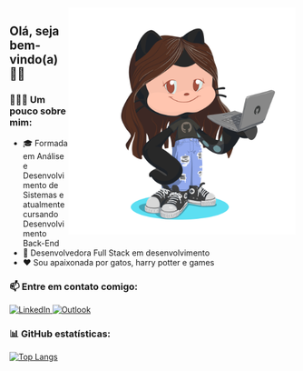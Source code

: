 <img src="https://github.com/mythalie/mythalie/blob/main/my-octocat.png" max-width="400px" width="400px" align="right"/>


## Olá, seja bem-vindo(a) 👋🏼
### 🦸🏻‍♀️ Um pouco sobre mim:
- 🎓 Formada em Análise e Desenvolvimento de Sistemas e atualmente cursando Desenvolvimento Back-End
- 🚀 Desenvolvedora Full Stack em desenvolvimento
- ❤ Sou apaixonada por gatos, harry potter e games

### 📫 Entre em contato comigo:
<a href="https://www.linkedin.com/in/mythalie-sandretti-da-cruz/">
    <img src="https://img.shields.io/badge/LinkedIn-0077B5?style=for-the-badge&logo=linkedin&logoColor=white" alt="LinkedIn"">
  </a> <a href="mailto:s.mythalie@hotmail.com"> <img src="https://img.shields.io/badge/Microsoft_Outlook-0078D4?style=for-the-badge&logo=microsoft-outlook&logoColor=white" alt="Outlook"></a>
  
### 📊 GitHub estatísticas:
<!--[![Estatísticas](https://github-readme-stats.vercel.app/api?username=mythalie&include_all_commits=true&hide=issues&hide_rank=true&count_private=true&show_icons=true&hide_border=true&theme=radical)](https://github.com/mythalie/github-readme-stats)-->
[![Top Langs](https://github-readme-stats.vercel.app/api/top-langs/?username=mythalie&count_private=true&langs_count=6&hide=php&layout=compact&hide_border=true&theme=default)](https://github.com/mythalie/github-readme-stats)
